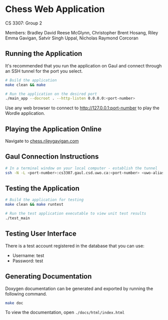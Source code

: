 # Chess Web Application
CS 3307: Group 2

Members: Bradley David Reese McGlynn, Christopher Brent Hosang, Riley Emma Gavigan, Satvir Singh Uppal, Nicholas Raymond Corcoran

## Running the Application
It's recommended that you run the application on Gaul and connect through an SSH tunnel for the port you select.
```sh
# Build the application
make clean && make

# Run the application on the desired port
./main_app --docroot . --http-listen 0.0.0.0:<port-number>
```
Use any web browser to connect to http://127.0.0.1:port-number to play the Wordle application.

## Playing the Application Online
Navigate to [chess.rileygavigan.com](https://chess.rileygavigan.com)

## Gaul Connection Instructions
```sh
# In a terminal window on your local computer - establish the tunnel
ssh -N -L <port-number>:cs3307.gaul.csd.uwo.ca:<port-number> <uwo-alias>@cs3307.gaul.csd.uwo.ca
```

## Testing the Application
```sh
# Build the application for testing
make clean && make runtest

# Run the test application executable to view unit test results
./test_main
```

## Testing User Interface
There is a test account registered in the database that you can use:
* Username: test
* Password: test

## Generating Documentation
Doxygen documentation can be generated and exported by running the following command.
```sh
make doc
```

To view the documentation, open `./docs/html/index.html`
